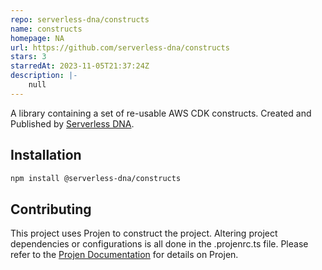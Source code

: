```yaml
---
repo: serverless-dna/constructs
name: constructs
homepage: NA
url: https://github.com/serverless-dna/constructs
stars: 3
starredAt: 2023-11-05T21:37:24Z
description: |-
    null
---
```




A library containing a set of re-usable AWS CDK constructs.  Created and Published by [Serverless DNA](https://serverlessdna.com).

## Installation

```bash
npm install @serverless-dna/constructs
```

## Contributing

This project uses Projen to construct the project.  Altering project dependencies or configurations is all done in the .projenrc.ts file.  Please refer to the [Projen Documentation](https://projen.io/) for details on Projen.



